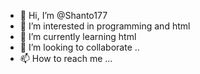 - 👋 Hi, I’m @Shanto177
- 👀 I’m interested in programming and html
- 🌱 I’m currently learning html
- 💞️ I’m looking to collaborate ..
- 📫 How to reach me ...

<!---
Shanto177/Shanto177 is a ✨ special ✨ repository because its `README.md` (this file) appears on your GitHub profile.
You can click the Preview link to take a look at your changes.
--->
